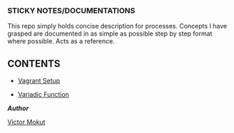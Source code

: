 ### STICKY NOTES/DOCUMENTATIONS

This repo simply holds concise description for processes.
Concepts I have grasped are documented in as simple as possible step by step format where possible.
Acts as a reference.

## CONTENTS

- [Vagrant Setup](https://github.com/vikmokut/sticky_notes/blob/main/vagrant_setup)

* [Variadic Function](https://github.com/vikmokut/sticky_notes/blob/main/variadic_func.txt)


***Author***

[Victor Mokut](https://linkedin.com/in/victor-mokut)

